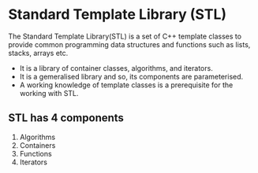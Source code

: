 # Standard Template Library (STL)

The Standard Template Library(STL) is a set of C++ template classes to provide common programming data structures and functions such as lists, stacks, arrays etc.

- It is a library of container classes, algorithms, and iterators.
- It is a gemeralised library and so, its components are parameterised.
- A working knowledge of template classes is a prerequisite for the working with STL.

## STL has 4 components

1. Algorithms
2. Containers
3. Functions
4. Iterators

